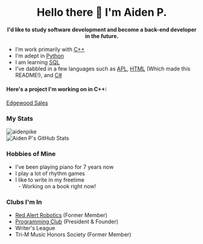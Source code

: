 <h1 align="center">Hello there 👋 I'm Aiden P.</h1>
<h4 align="center">I'd like to study software development and become a back-end developer in the future.</h4>

  <ul>
  <li>I'm work primarily with <a href="https://en.wikipedia.org/wiki/C%2B%2B?scrlybrkr=dfed5093">C++</a></li>
  <li>I'm adept in <a href="https://en.wikipedia.org/wiki/Python_(programming_language)">Python</a></li>
  <li>I am learning <a href="https://en.wikipedia.org/wiki/SQL">SQL</a></li>
  <li>I've dabbled in a few languages such as <a href="https://en.wikipedia.org/wiki/APL_(programming_language)">APL</a>, <a href="https://en.wikipedia.org/wiki/HTML">HTML</a> (Which made this README!), and <a href="https://en.wikipedia.org/wiki/C_Sharp_(programming_language)">C#</a></li>
  </ul>
    
<h4>Here's a project I'm working on in C++:</h4>
<a href="https://github.com/aidenpike/edgewood-sales">Edgewood Sales</a>
<h3>My Stats</h3>
<p>
  <a>
    <picture>
      <source media="(prefers-color-scheme: dark)" srcset="https://github-readme-stats.vercel.app/api/top-langs/?username=aidenpike&layout=compact&theme=radical">
      <img align="center" src="https://github-readme-stats.vercel.app/api/top-langs/?username=aidenpike&layout=compact" alt="aidenpike" />
    </picture>
  </a>
  <br/>
  <a>
    <picture>
      <source media="(prefers-color-scheme: dark)" srcset="https://github-readme-stats.vercel.app/api?username=aidenpike&theme=radical&include_all_commits=true">
      <img align="center" src="https://github-readme-stats.vercel.app/api?username=aidenpike" alt="Aiden P's GitHub Stats" />
    </picture>
  </a>
</p>

<h3>Hobbies of Mine</h3>
  <ul>
  <li>I've been playing piano for 7 years now</li>
  <li>I play a lot of rhythm games</li>
  <li>I like to write in my freetime
  <br/>&nbsp;&nbsp;- Working on a book right now!</li>
  </ul>
  
<h3>Clubs I'm In</h3>
  <ul>
  <li><a href="http://www.redalert1741.org">Red Alert Robotics</a> (Former Member)</li>
  <li><a href="https://github.com/CGProgramming-Club">Programming Club</a> (President & Founder)</li>
  <li>Writer's League</li>
  <li>Tri-M Music Honors Society (Former Member)</li>
  </ul>
